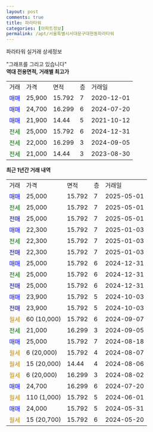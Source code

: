 ```yaml
---
layout: post
comments: true
title: 파라타워
categories: [아파트정보]
permalink: /apt/서울특별시서대문구대현동파라타워
---
```


파라타워 실거래 상세정보

<script type="text/javascript">
  google.charts.load('current', {'packages':['line', 'corechart']});
  google.charts.setOnLoadCallback(drawChart);

  function drawChart() {
    var data = new google.visualization.DataTable();
    data.addColumn('date', '거래일');
    data.addColumn('number', "매매");
    data.addColumn('number', "전세");
    data.addColumn('number', "전매");

    data.addRows([[new Date(Date.parse("2025-05-01")), 25000, null, null], [new Date(Date.parse("2025-05-01")), null, 25000, null], [new Date(Date.parse("2025-05-01")), null, null, 25000], [new Date(Date.parse("2025-01-03")), 22300, null, null], [new Date(Date.parse("2025-01-03")), null, 22300, null], [new Date(Date.parse("2025-01-03")), null, null, 22300], [new Date(Date.parse("2024-12-31")), 25000, null, null], [new Date(Date.parse("2024-12-31")), null, 25000, null], [new Date(Date.parse("2024-12-31")), null, null, 25000], [new Date(Date.parse("2024-10-03")), 23900, null, null], [new Date(Date.parse("2024-10-03")), null, null, 23900], [new Date(Date.parse("2024-09-07")), null, null, null], [new Date(Date.parse("2024-09-05")), null, 21000, null], [new Date(Date.parse("2024-08-18")), 25000, null, null], [new Date(Date.parse("2024-08-07")), null, null, null], [new Date(Date.parse("2024-08-06")), null, null, null], [new Date(Date.parse("2024-08-02")), null, null, null], [new Date(Date.parse("2024-07-20")), 24700, null, null], [new Date(Date.parse("2024-06-01")), null, null, null], [new Date(Date.parse("2024-05-31")), 24000, null, null], [new Date(Date.parse("2024-05-20")), null, null, null]]);

    var options = {
      hAxis: {
        format: 'yyyy/MM/dd'
      },    
      lineWidth: 0,
      pointsVisible: true,    
      title: '최근 1년간 유형별 실거래가 분포',
      legend: { position: 'bottom' }
    };

    var formatter = new google.visualization.NumberFormat({pattern:'###,###'} );
    formatter.format(data, 1);
    formatter.format(data, 2);
    
    setTimeout(function() {
        var chart = new google.visualization.LineChart(document.getElementById('columnchart_material'));
        chart.draw(data, (options));
        document.getElementById('loading').style.display = 'none';
    }, 200);
  }
</script>


<div id="loading" style="z-index:20; display: block; margin-left: 0px">"그래프를 그리고 있습니다"</div>
<div id="columnchart_material" style="width: 95%; margin-left: 0px; display: block"></div>
<!-- contents start -->
<b>역대 전용면적, 거래별 최고가</b>
<table class="sortable">
    <tr>
      <td>거래</td>
      <td>가격</td>
      <td>면적</td>
      <td>층</td>
      <td>거래일</td>
    </tr>
        <tr>
          <td><a style="color: blue">매매</a></td>
          <td>25,900</td>
          <td>15.792</td>
          <td>7</td>
          <td>2020-12-01</td>
        </tr>            <tr>
          <td><a style="color: blue">매매</a></td>
          <td>24,700</td>
          <td>16.299</td>
          <td>6</td>
          <td>2024-07-20</td>
        </tr>            <tr>
          <td><a style="color: blue">매매</a></td>
          <td>21,900</td>
          <td>14.44</td>
          <td>5</td>
          <td>2021-10-12</td>
        </tr>        
        <tr>
              <td><a style="color: darkgreen">전세</a></td>
              <td>25,000</td>
              <td>15.792</td>
              <td>6</td>
              <td>2024-12-31</td>
            </tr>            <tr>
              <td><a style="color: darkgreen">전세</a></td>
              <td>22,000</td>
              <td>16.299</td>
              <td>3</td>
              <td>2024-09-05</td>
            </tr>            <tr>
              <td><a style="color: darkgreen">전세</a></td>
              <td>21,000</td>
              <td>14.44</td>
              <td>3</td>
              <td>2023-08-30</td>
            </tr>        
    
</table>

<b>최근 1년간 거래 내역</b>

<table class="sortable">
    <tr>
      <td>거래</td>
      <td>가격</td>
      <td>면적</td>
      <td>층</td>
      <td>거래일</td>
    </tr>
    <tr>
      <td><a style="color: blue">매매</a></td>
      <td>25,000</td>
      <td>15.792</td>
      <td>7</td>
      <td>2025-05-01</td>
    </tr>          <tr>
      <td><a style="color: darkgreen">전세</a></td>
      <td>25,000</td>
      <td>15.792</td>
      <td>7</td>
      <td>2025-05-01</td>
    </tr>          <tr>
      <td><a style="color: darkblue">전매</a></td>
      <td>25,000</td>
      <td>15.792</td>
      <td>7</td>
      <td>2025-05-01</td>
    </tr>          <tr>
      <td><a style="color: blue">매매</a></td>
      <td>22,300</td>
      <td>15.792</td>
      <td>7</td>
      <td>2025-01-03</td>
    </tr>          <tr>
      <td><a style="color: darkgreen">전세</a></td>
      <td>22,300</td>
      <td>15.792</td>
      <td>7</td>
      <td>2025-01-03</td>
    </tr>          <tr>
      <td><a style="color: darkblue">전매</a></td>
      <td>22,300</td>
      <td>15.792</td>
      <td>7</td>
      <td>2025-01-03</td>
    </tr>          <tr>
      <td><a style="color: blue">매매</a></td>
      <td>25,000</td>
      <td>15.792</td>
      <td>6</td>
      <td>2024-12-31</td>
    </tr>          <tr>
      <td><a style="color: darkgreen">전세</a></td>
      <td>25,000</td>
      <td>15.792</td>
      <td>6</td>
      <td>2024-12-31</td>
    </tr>          <tr>
      <td><a style="color: darkblue">전매</a></td>
      <td>25,000</td>
      <td>15.792</td>
      <td>6</td>
      <td>2024-12-31</td>
    </tr>          <tr>
      <td><a style="color: blue">매매</a></td>
      <td>23,900</td>
      <td>15.792</td>
      <td>5</td>
      <td>2024-10-03</td>
    </tr>          <tr>
      <td><a style="color: darkblue">전매</a></td>
      <td>23,900</td>
      <td>15.792</td>
      <td>5</td>
      <td>2024-10-03</td>
    </tr>          <tr>
      <td><a style="color: darkgoldenrod">월세</a></td>
      <td>60 (10,000)</td>
      <td>15.792</td>
      <td>6</td>
      <td>2024-09-07</td>
    </tr>          <tr>
      <td><a style="color: darkgreen">전세</a></td>
      <td>21,000</td>
      <td>16.299</td>
      <td>3</td>
      <td>2024-09-05</td>
    </tr>          <tr>
      <td><a style="color: blue">매매</a></td>
      <td>25,000</td>
      <td>15.792</td>
      <td>7</td>
      <td>2024-08-18</td>
    </tr>          <tr>
      <td><a style="color: darkgoldenrod">월세</a></td>
      <td>6 (20,000)</td>
      <td>15.792</td>
      <td>4</td>
      <td>2024-08-07</td>
    </tr>          <tr>
      <td><a style="color: darkgoldenrod">월세</a></td>
      <td>15 (20,000)</td>
      <td>14.44</td>
      <td>4</td>
      <td>2024-08-06</td>
    </tr>          <tr>
      <td><a style="color: darkgoldenrod">월세</a></td>
      <td>6 (20,000)</td>
      <td>16.299</td>
      <td>3</td>
      <td>2024-08-02</td>
    </tr>          <tr>
      <td><a style="color: blue">매매</a></td>
      <td>24,700</td>
      <td>16.299</td>
      <td>6</td>
      <td>2024-07-20</td>
    </tr>          <tr>
      <td><a style="color: darkgoldenrod">월세</a></td>
      <td>110 (1,000)</td>
      <td>15.792</td>
      <td>5</td>
      <td>2024-06-01</td>
    </tr>          <tr>
      <td><a style="color: blue">매매</a></td>
      <td>24,000</td>
      <td>15.792</td>
      <td>5</td>
      <td>2024-05-31</td>
    </tr>          <tr>
      <td><a style="color: darkgoldenrod">월세</a></td>
      <td>15 (20,700)</td>
      <td>15.792</td>
      <td>6</td>
      <td>2024-05-20</td>
    </tr>      </table>
<!-- contents end -->    

